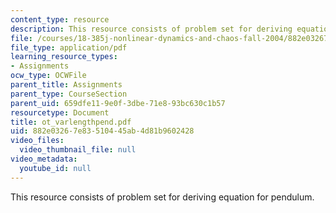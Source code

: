 ```yaml
---
content_type: resource
description: This resource consists of problem set for deriving equation for pendulum.
file: /courses/18-385j-nonlinear-dynamics-and-chaos-fall-2004/882e03267e83510445ab4d81b9602428_ot_varlengthpend.pdf
file_type: application/pdf
learning_resource_types:
- Assignments
ocw_type: OCWFile
parent_title: Assignments
parent_type: CourseSection
parent_uid: 659dfe11-9e0f-3dbe-71e8-93bc630c1b57
resourcetype: Document
title: ot_varlengthpend.pdf
uid: 882e0326-7e83-5104-45ab-4d81b9602428
video_files:
  video_thumbnail_file: null
video_metadata:
  youtube_id: null
---
```

This resource consists of problem set for deriving equation for pendulum.

